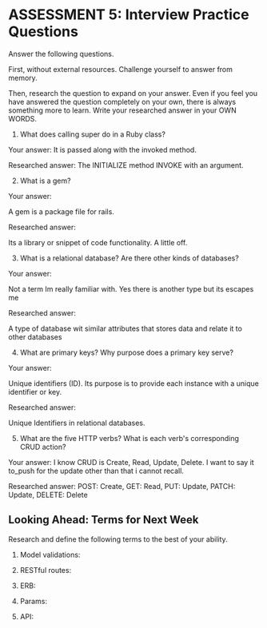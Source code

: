 # ASSESSMENT 5: Interview Practice Questions

Answer the following questions.

First, without external resources. Challenge yourself to answer from memory.

Then, research the question to expand on your answer. Even if you feel you have answered the question completely on your own, there is always something more to learn. Write your researched answer in your OWN WORDS.

1. What does calling super do in a Ruby class?

Your answer: It is passed along with the invoked method.

Researched answer: The INITIALIZE method INVOKE with an argument.

2. What is a gem?

Your answer: 

A gem is a package file for rails.

Researched answer: 

Its a library or snippet of code functionality. A little off.

3. What is a relational database? Are there other kinds of databases?

Your answer: 

Not a term Im really familiar with. Yes there is another type but its escapes me 

Researched answer:

 A type of database wit similar attributes that stores data and relate it to other databases

4. What are primary keys? Why purpose does a primary key serve?

Your answer: 

Unique identifiers (ID). Its purpose is to provide each instance with a unique identifier or key.

Researched answer:

Unique Identifiers in relational databases.

5. What are the five HTTP verbs? What is each verb's corresponding CRUD action?

Your answer: I know CRUD is Create, Read, Update, Delete. I want to say it to_push for the update other than that i cannot recall.

Researched answer: POST: Create, GET: Read, PUT: Update, PATCH: Update, DELETE: Delete

## Looking Ahead: Terms for Next Week

Research and define the following terms to the best of your ability.

1. Model validations:

2. RESTful routes:

3. ERB:

4. Params:

5. API:
